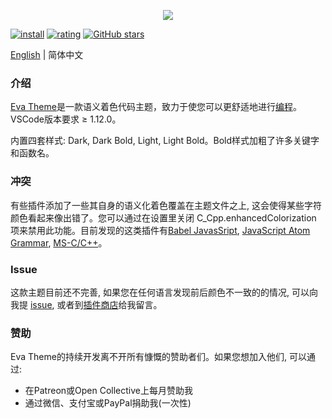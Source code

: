 <p align="center"><img src="https://tva1.sinaimg.cn/large/007jMFbEgy1gieydd8fboj33fg1mc1kx.jpg" referrerpolicy="no-referrer"></p>

[![install](https://vsmarketplacebadge.apphb.com/installs/fisheva.eva-theme.svg?style=flat-flat)](https://marketplace.visualstudio.com/items?itemName=fisheva.eva-theme) [![rating](https://vsmarketplacebadge.apphb.com/rating-short/fisheva.eva-theme.svg?style=flat)](https://marketplace.visualstudio.com/items/fisheva.eva-theme)  [![GitHub stars](https://img.shields.io/github/stars/fisheva/eva-theme.svg?style=social&label=Star&maxAge=2592000)](https://github.com/fisheva/eva-theme)

<a title="Go to the English README." target="_blank" href="https://github.com/fisheva/Eva-Theme/blob/master/README.md">English</a> | 简体中文

### 介绍

<a title="从Github跳转到Eva Theme的插件商店页面。" target="_blank" href="https://marketplace.visualstudio.com/items?itemName=fisheva.eva-theme">Eva Theme</a>是一款语义着色代码主题，致力于使您可以更舒适地进行<a title="查看Eva Theme已提供语义化着色的编程语言。" target="_blank" href="https://github.com/fisheva/Eva-Theme/blob/master/README_CN.md">编程</a>。VSCode版本要求 ≥ 1.12.0。

内置四套样式: Dark, Dark Bold, Light, Light Bold。Bold样式加粗了许多关键字和函数名。


<!-- ### Italic 斜体

Eva Theme目前没有内置斜体版, 但我为喜欢斜体版的用户准备了一份[VSCode设置]() 。-->

### 冲突

有些插件添加了一些其自身的语义化着色覆盖在主题文件之上, 这会使得某些字符颜色看起来像出错了。您可以通过在设置里关闭 C_Cpp.enhancedColorization 项来禁用此功能。目前发现的这类插件有<a target="_blank" href="https://marketplace.visualstudio.com/items?itemName=mgmcdermott.vscode-language-babel">Babel JavasSript</a>, <a target="_blank" href="https://marketplace.visualstudio.com/items?itemName=ms-vscode.js-atom-grammar">JavaScript Atom Grammar</a>, <a target="_blank" href="https://marketplace.visualstudio.com/items?itemName=ms-vscode.cpptools">MS-C/C++</a>。

### Issue

这款主题目前还不完善, 如果您在任何语言发现前后颜色不一致的的情况, 可以向我提 <a target="_blank" href="https://github.com/fisheva/Eva-Theme/issues">issue</a>, 或者到<a target="_blank" href="https://marketplace.visualstudio.com/items?itemName=fisheva.eva-theme&ssr=false#review-details">插件商店</a>给我留言。

### 赞助

Eva Theme的持续开发离不开所有慷慨的赞助者们。如果您想加入他们, 可以通过:

- 在Patreon或Open Collective上每月赞助我
- 通过微信、支付宝或PayPal捐助我(一次性)